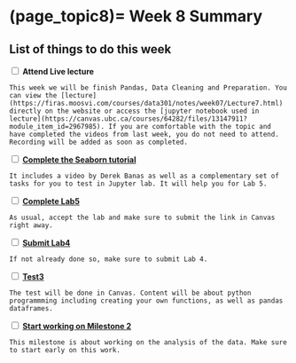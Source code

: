 (page_topic8)=
Week 8 Summary
=======================
## List of things to do this week

<label><input type="checkbox" id="week08_task1" class="box"> **Attend Live lecture**</input></label>

```{tip}
This week we will be finish Pandas, Data Cleaning and Preparation. You can view the [lecture](https://firas.moosvi.com/courses/data301/notes/week07/Lecture7.html) directly on the website or access the [jupyter notebook used in lecture](https://canvas.ubc.ca/courses/64282/files/13147911?module_item_id=2967985). If you are comfortable with the topic and have completed the videos from last week, you do not need to attend. Recording will be added as soon as completed.
```

<label><input type="checkbox" id="week08_task2" class="box"> [**Complete the Seaborn tutorial**](https://firas.moosvi.com/courses/data301/notes/week08/Seaborn_tutorial.html) </input></label>

```{tip}
It includes a video by Derek Banas as well as a complementary set of tasks for you to test in Jupyter lab. It will help you for Lab 5. 
```

<label><input type="checkbox" id="week08_task3" class="box"> [**Complete Lab5**](https://classroom.github.com/a/KnCEBpSJ) </input></label>

```{tip}
As usual, accept the lab and make sure to submit the link in Canvas right away.  
```

<label><input type="checkbox" id="week08_task4" class="box"> [**Submit Lab4**](https://canvas.ubc.ca/courses/64282/assignments/791125)</input></label>

```{tip}
If not already done so, make sure to submit Lab 4.
```

<label><input type="checkbox" id="week08_task5" class="box"> [**Test3**](https://canvas.ubc.ca/courses/64282/quizzes/316658)</input></label>

```{tip}
The test will be done in Canvas. Content will be about python programmming including creating your own functions, as well as pandas dataframes. 
```

<label><input type="checkbox" id="week08_task6" class="box"> [**Start working on Milestone 2**](../../project/milestone02.md) </input></label>

```{tip}
This milestone is about working on the analysis of the data. Make sure to start early on this work. 
```
